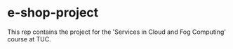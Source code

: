 # e-shop-project
This rep contains the project for the 'Services in Cloud and Fog Computing' course at TUC.
